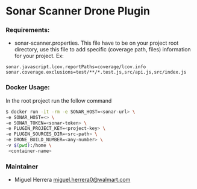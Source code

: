 # Sonar Scanner Drone Plugin

### Requirements:
  * sonar-scanner.properties. This file have to be on your project root directory, use this file to add specific (coverage path, files) information for your project. Ex: 
  ```
  sonar.javascript.lcov.reportPaths=coverage/lcov.info
  sonar.coverage.exclusions=test/**/*.test.js,src/api.js,src/index.js
  ```

### Docker Usage:
In the root project run the follow command
```bash
$ docker run -it -rm -e SONAR_HOST=<sonar-url> \ 
-e SONAR_HOST=<> \ 
-e SONAR_TOKEN=<sonar-token> \ 
-e PLUGIN_PROJECT_KEY=<project-key> \ 
-e PLUGIN_SOURCES_DIR=<src-path> \ 
-e DRONE_BUILD_NUMBER=<any-number> \
-v $(pwd):/home \
 <container-name>
```

### Maintainer
  * Miguel Herrera <miguel.herrera0@walmart.com>
 